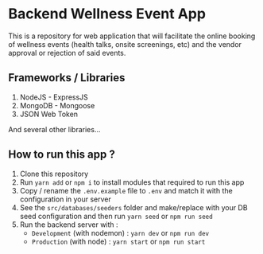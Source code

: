 # Backend Wellness Event App

This is a repository for web application that will facilitate the online booking of wellness events (health talks, onsite screenings, etc) and the vendor approval or rejection of said events.

## Frameworks / Libraries

1. NodeJS - ExpressJS
2. MongoDB - Mongoose
3. JSON Web Token

And several other libraries...

## How to run this app ?

1. Clone this repository
2. Run `yarn add` or `npm i` to install modules that required to run this app
3. Copy / rename the `.env.example` file to `.env` and match it with the configuration in your server
4. See the `src/databases/seeders` folder and make/replace with your DB seed configuration and then run `yarn seed` or `npm run seed`
5. Run the backend server with :
   - `Development` (with nodemon) : `yarn dev` or `npm run dev`
   - `Production` (with node) : `yarn start` or `npm run start`
